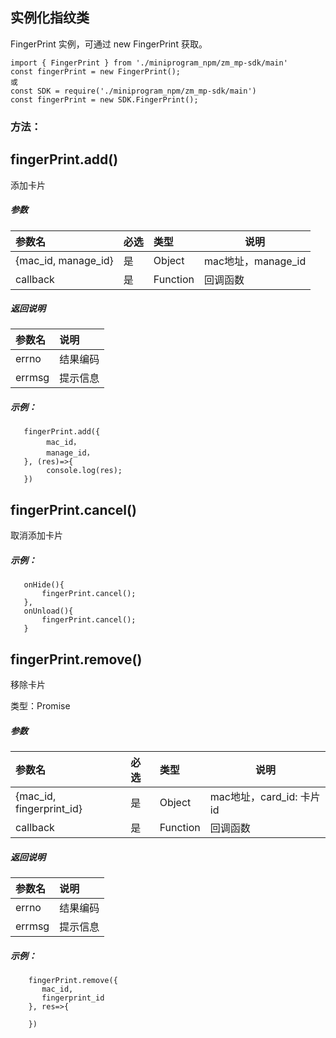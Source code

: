 ## 实例化指纹类
FingerPrint 实例，可通过 new FingerPrint 获取。
```
import { FingerPrint } from './miniprogram_npm/zm_mp-sdk/main'
const fingerPrint = new FingerPrint();
或
const SDK = require('./miniprogram_npm/zm_mp-sdk/main')
const fingerPrint = new SDK.FingerPrint();
```

### 方法：

## fingerPrint.add()
添加卡片

##### 参数

|参数名|必选|类型|说明|
|:---- |:---|:----- |-----   |
|{mac_id, manage_id} |是  |Object | mac地址，manage_id  |
|callback |是  |Function | 回调函数  |
##### 返回说明

|参数名|说明|
|:---- |:--- |
|errno |结果编码 |
|errmsg | 提示信息 |
##### 示例：
```
   fingerPrint.add({
        mac_id，
        manage_id，
   }, (res)=>{
        console.log(res);
   })
```

## fingerPrint.cancel()
取消添加卡片

##### 示例：
```
   onHide(){
       fingerPrint.cancel();
   },
   onUnload(){
       fingerPrint.cancel();
   }
```

## fingerPrint.remove()
移除卡片

类型：Promise
##### 参数

|参数名|必选|类型|说明|
|:---- |:---|:----- |-----   |
|{mac_id, fingerprint_id} |是  |Object | mac地址，card_id: 卡片id  |
|callback |是  |Function | 回调函数  |
##### 返回说明

|参数名|说明|
|:---- |:--- |
|errno |结果编码 |
|errmsg | 提示信息 |
##### 示例：
```
    fingerPrint.remove({
       mac_id, 
       fingerprint_id
    }, res=>{
    
    })
```
